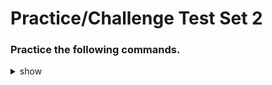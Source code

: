 
# Practice/Challenge Test Set 2

### Practice the following commands.

<details><summary>show</summary>
<p>
  
```bash

# Check container logs
k logs pod-name -c container-name -n ns-name > file.log

---

# Basic Ingress file 
vim ingress.yaml

apiVersion: networking.k8s.io/v1
kind: Ingress
metadata:
  name: ing-name
  namespace: ingress-ns
spec:
  rules:
  - http:
      paths:
      - path: /here
        pathType: Prefix
        backend:
          service:
            name: test
            port:
              number: 8080

---

# Overwrite lable
k label pod/pod-name env=new-label --overwrite

---

# Upgrade the image in deployment
k describe deployment dep-name | grep Image
k set image deployment dep-name image=newimage:1.28 --record
k rollout undo deployment dep-name 
k describe deployment dep-name | grep Image

---

#


---

#

---

#


---

#

---

#


---

#


```

</p>
</details>
